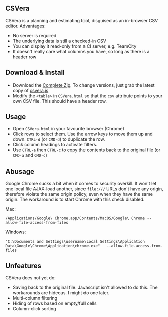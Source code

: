 ## CSVera

CSVera is a planning and estimating tool, disguised as an in-browser CSV editor. Advantages:
* No server is required
* The underlying data is still a checked-in CSV
* You can display it read-only from a CI server, e.g. TeamCity
* It doesn't really care what columns you have, so long as there is a header row

## Download & Install
* Download the [Complete Zip](https://github.com/agmenc/CSVera/raw/master/download/csvera-1.1.zip). To change versions, just grab the latest copy of [csvera.js](https://raw.github.com/agmenc/CSVera/master/download/files/csvera-1.1-min.js)
* Modify the `<table>` in `CSVera.html` so that the `csv` attribute points to your own CSV file. This should have a header row.

## Usage
* Open `CSVera.html` in your favourite browser (Chrome)
* Click rows to select them. Use the arrow keys to move them up and down. `CTRL-d` (or `CMD-d`) to duplicate the row.
* Click column headings to activate filters.
* Use `CTRL-a` then `CTRL-c` to copy the contents back to the original file (or `CMD-a` and `CMD-c`)

## Abusage
Google Chrome sucks a bit when it comes to security overkill. It won't let one local file AJAX-load another, since `file:///` URLs don't have any origin, therefore violate the same origin policy, even when they have the same origin. The workaround is to start Chrome with this check disabled.

Mac:
```
/Applications/Google\ Chrome.app/Contents/MacOS/Google\ Chrome --allow-file-access-from-files
```

Windows:
```
"C:\Documents and Settings\username\Local Settings\Application Data\Google\Chrome\Application\chrome.exe"   --allow-file-access-from-files
```

## Unfeatures

CSVera does not yet do:
* Saving back to the original file. Javascript isn't allowed to do this. The workarounds are hideous. I might do one later.
* Multi-column filtering
* Hiding of rows based on empty/full cells
* Column-click sorting
